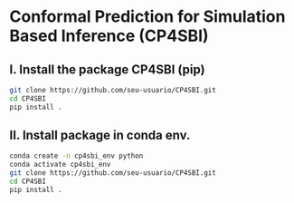 # Conformal Prediction for Simulation Based Inference (CP4SBI)

## I. Install the package CP4SBI (pip)

```bash
git clone https://github.com/seu-usuario/CP4SBI.git
cd CP4SBI
pip install .
```

## II. Install package in conda env.

```bash
conda create -n cp4sbi_env python
conda activate cp4sbi_env
git clone https://github.com/seu-usuario/CP4SBI.git
cd CP4SBI
pip install .
```






